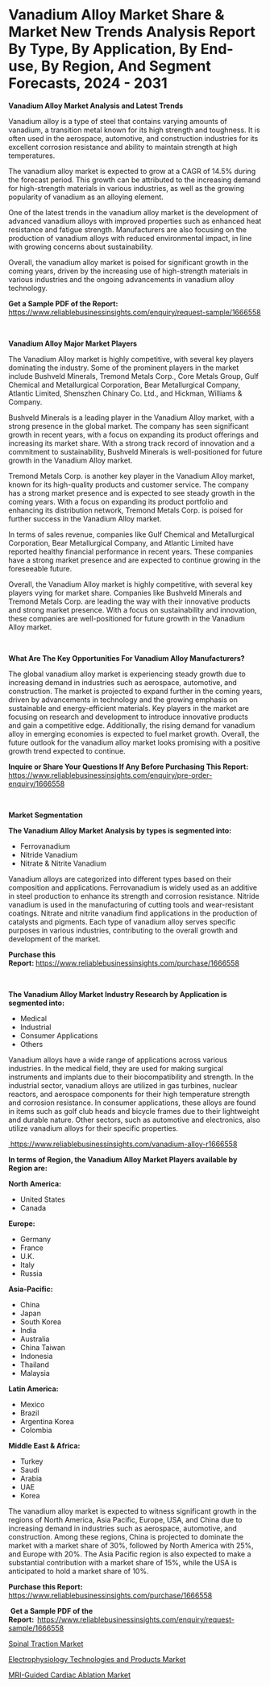 <p><h1>Vanadium Alloy Market Share & Market New Trends Analysis Report By Type, By Application, By End-use, By Region, And Segment Forecasts, 2024 - 2031</h1></p><p><strong>Vanadium Alloy Market Analysis and Latest Trends</strong></p>
<p><p>Vanadium alloy is a type of steel that contains varying amounts of vanadium, a transition metal known for its high strength and toughness. It is often used in the aerospace, automotive, and construction industries for its excellent corrosion resistance and ability to maintain strength at high temperatures.</p><p>The vanadium alloy market is expected to grow at a CAGR of 14.5% during the forecast period. This growth can be attributed to the increasing demand for high-strength materials in various industries, as well as the growing popularity of vanadium as an alloying element. </p><p>One of the latest trends in the vanadium alloy market is the development of advanced vanadium alloys with improved properties such as enhanced heat resistance and fatigue strength. Manufacturers are also focusing on the production of vanadium alloys with reduced environmental impact, in line with growing concerns about sustainability.</p><p>Overall, the vanadium alloy market is poised for significant growth in the coming years, driven by the increasing use of high-strength materials in various industries and the ongoing advancements in vanadium alloy technology.</p></p>
<p><strong>Get a Sample PDF of the Report:&nbsp;</strong> <a href="https://www.reliablebusinessinsights.com/enquiry/request-sample/1666558">https://www.reliablebusinessinsights.com/enquiry/request-sample/1666558</a></p>
<p>&nbsp;</p>
<p><strong>Vanadium Alloy Major Market Players</strong></p>
<p><p>The Vanadium Alloy market is highly competitive, with several key players dominating the industry. Some of the prominent players in the market include Bushveld Minerals, Tremond Metals Corp., Core Metals Group, Gulf Chemical and Metallurgical Corporation, Bear Metallurgical Company, Atlantic Limited, Shenszhen Chinary Co. Ltd., and Hickman, Williams & Company.</p><p>Bushveld Minerals is a leading player in the Vanadium Alloy market, with a strong presence in the global market. The company has seen significant growth in recent years, with a focus on expanding its product offerings and increasing its market share. With a strong track record of innovation and a commitment to sustainability, Bushveld Minerals is well-positioned for future growth in the Vanadium Alloy market.</p><p>Tremond Metals Corp. is another key player in the Vanadium Alloy market, known for its high-quality products and customer service. The company has a strong market presence and is expected to see steady growth in the coming years. With a focus on expanding its product portfolio and enhancing its distribution network, Tremond Metals Corp. is poised for further success in the Vanadium Alloy market.</p><p>In terms of sales revenue, companies like Gulf Chemical and Metallurgical Corporation, Bear Metallurgical Company, and Atlantic Limited have reported healthy financial performance in recent years. These companies have a strong market presence and are expected to continue growing in the foreseeable future.</p><p>Overall, the Vanadium Alloy market is highly competitive, with several key players vying for market share. Companies like Bushveld Minerals and Tremond Metals Corp. are leading the way with their innovative products and strong market presence. With a focus on sustainability and innovation, these companies are well-positioned for future growth in the Vanadium Alloy market.</p></p>
<p>&nbsp;</p>
<p><strong>What Are The Key Opportunities For Vanadium Alloy Manufacturers?</strong></p>
<p><p>The global vanadium alloy market is experiencing steady growth due to increasing demand in industries such as aerospace, automotive, and construction. The market is projected to expand further in the coming years, driven by advancements in technology and the growing emphasis on sustainable and energy-efficient materials. Key players in the market are focusing on research and development to introduce innovative products and gain a competitive edge. Additionally, the rising demand for vanadium alloy in emerging economies is expected to fuel market growth. Overall, the future outlook for the vanadium alloy market looks promising with a positive growth trend expected to continue.</p></p>
<p><strong>Inquire or Share Your Questions If Any Before Purchasing This Report:</strong> <a href="https://www.reliablebusinessinsights.com/enquiry/pre-order-enquiry/1666558">https://www.reliablebusinessinsights.com/enquiry/pre-order-enquiry/1666558</a></p>
<p>&nbsp;</p>
<p><strong>Market Segmentation</strong></p>
<p><strong>The Vanadium Alloy Market Analysis by types is segmented into:</strong></p>
<p><ul><li>Ferrovanadium</li><li>Nitride Vanadium</li><li>Nitrate & Nitrite Vanadium</li></ul></p>
<p><p>Vanadium alloys are categorized into different types based on their composition and applications. Ferrovanadium is widely used as an additive in steel production to enhance its strength and corrosion resistance. Nitride vanadium is used in the manufacturing of cutting tools and wear-resistant coatings. Nitrate and nitrite vanadium find applications in the production of catalysts and pigments. Each type of vanadium alloy serves specific purposes in various industries, contributing to the overall growth and development of the market.</p></p>
<p><strong>Purchase this Report:&nbsp;</strong><a href="https://www.reliablebusinessinsights.com/purchase/1666558">https://www.reliablebusinessinsights.com/purchase/1666558</a></p>
<p>&nbsp;</p>
<p><strong>The Vanadium Alloy Market Industry Research by Application is segmented into:</strong></p>
<p><ul><li>Medical</li><li>Industrial</li><li>Consumer Applications</li><li>Others</li></ul></p>
<p><p>Vanadium alloys have a wide range of applications across various industries. In the medical field, they are used for making surgical instruments and implants due to their biocompatibility and strength. In the industrial sector, vanadium alloys are utilized in gas turbines, nuclear reactors, and aerospace components for their high temperature strength and corrosion resistance. In consumer applications, these alloys are found in items such as golf club heads and bicycle frames due to their lightweight and durable nature. Other sectors, such as automotive and electronics, also utilize vanadium alloys for their specific properties.</p></p>
<p><a href="https://www.reliablebusinessinsights.com/vanadium-alloy-r1666558">&nbsp;https://www.reliablebusinessinsights.com/vanadium-alloy-r1666558</a></p>
<p><strong>In terms of Region, the Vanadium Alloy Market Players available by Region are:</strong></p>
<p>
    <p> <strong> North America: </strong>
        <ul>
            <li>United States</li>
            <li>Canada</li>
        </ul>
        </p> 
    <p> <strong> Europe: </strong>
        <ul>
            <li>Germany</li>
            <li>France</li>
            <li>U.K.</li>
            <li>Italy</li>
            <li>Russia</li>
        </ul>
        </p> 
    <p> <strong> Asia-Pacific: </strong>
        <ul>
            <li>China</li>
            <li>Japan</li>
            <li>South Korea</li>
            <li>India</li>
            <li>Australia</li>
            <li>China Taiwan</li>
            <li>Indonesia</li>
            <li>Thailand</li>
            <li>Malaysia</li>
        </ul>
        </p> 
    <p> <strong> Latin America: </strong>
        <ul>
            <li>Mexico</li>
            <li>Brazil</li>
            <li>Argentina Korea</li>
            <li>Colombia</li>
        </ul>
        </p> 
    <p> <strong> Middle East & Africa: </strong>
        <ul>
            <li>Turkey</li>
            <li>Saudi</li>
            <li>Arabia</li>
            <li>UAE</li>
            <li>Korea</li>
        </ul>
    </p>
    </p>
<p><p>The vanadium alloy market is expected to witness significant growth in the regions of North America, Asia Pacific, Europe, USA, and China due to increasing demand in industries such as aerospace, automotive, and construction. Among these regions, China is projected to dominate the market with a market share of 30%, followed by North America with 25%, and Europe with 20%. The Asia Pacific region is also expected to make a substantial contribution with a market share of 15%, while the USA is anticipated to hold a market share of 10%.</p></p>
<p><strong>Purchase this Report: </strong><a href="https://www.reliablebusinessinsights.com/purchase/1666558">https://www.reliablebusinessinsights.com/purchase/1666558</a></p>
<p>&nbsp;<strong>Get a Sample PDF of the Report:&nbsp;&nbsp;</strong><a href="https://www.reliablebusinessinsights.com/enquiry/request-sample/1666558">https://www.reliablebusinessinsights.com/enquiry/request-sample/1666558</a></p>
<p><strong></strong></p>
<p><p><a href="https://view.publitas.com/reportprime-1/global-spinal-traction-market-share-and-growth-opportunities-and-market-size-growing-with-a-cagr-of-9-9-for-period-from-2024-2031/">Spinal Traction Market</a></p><p><a href="https://github.com/lukmanduiky01/Market-Research-Report-List-1/blob/main/electrophysiology-technologies-and-products-market.md">Electrophysiology Technologies and Products Market</a></p><p><a href="https://github.com/Gilanghao0/Market-Research-Report-List-1/blob/main/mri-guided-cardiac-ablation-market.md">MRI-Guided Cardiac Ablation Market</a></p></p>